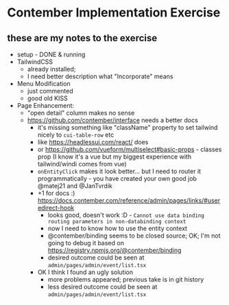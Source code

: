 # Contember Implementation Exercise

## these are my notes to the exercise

- setup - DONE & running
- TailwindCSS
  - already installed;
  - I need better description what "Incorporate" means
- Menu Modification
  - just commented
  - good old KISS
- Page Enhancement:
  - "open detail" column makes no sense
  - https://github.com/contember/interface needs a better docs 
    - it's missing something like "className" property to set tailwind nicely to `cui-table-row` etc
    - like https://headlessui.com/react/ does
    - or https://github.com/vueform/multiselect#basic-props - classes prop (I know it's a vue but my biggest experience with tailwind/windi comes from vue)
    - `onEntityClick` makes it look better... but I need to router it programmatically - you have created your own good job @matej21 and @JanTvrdik
    - +1 for docs :) https://docs.contember.com/reference/admin/pages/links/#useredirect-hook
      - looks good, doesn't work :D - `Cannot use data binding routing parameters in non-databinding context` 
      - now I need to know how to use the entity context
      - @contember/binding seems to be closed source; OK; I'm not going to debug it based on  https://registry.npmjs.org/@contember/binding
      - desired outcome could be seen at `admin/pages/admin/event/list.tsx`
    - OK I think I found an ugly solution 
      - more problems appeared; previous take is in git history
      - less desired outcome could be seen at `admin/pages/admin/event/list.tsx`